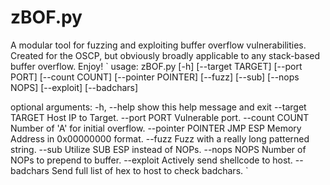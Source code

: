 # zBOF.py

A modular tool for fuzzing and exploiting buffer overflow vulnerabilities. Created for the OSCP, but obviously broadly applicable to any stack-based buffer overflow. Enjoy!
`
usage: zBOF.py [-h] [--target TARGET] [--port PORT] [--count COUNT]
               [--pointer POINTER] [--fuzz] [--sub] [--nops NOPS] [--exploit]
               [--badchars]

optional arguments:
  -h, --help         show this help message and exit
  --target TARGET    Host IP to Target.
  --port PORT        Vulnerable port.
  --count COUNT      Number of 'A' for initial overflow.
  --pointer POINTER  JMP ESP Memory Address in 0x00000000 format.
  --fuzz             Fuzz with a really long patterned string.
  --sub              Utilize SUB ESP instead of NOPs.
  --nops NOPS        Number of NOPs to prepend to buffer.
  --exploit          Actively send shellcode to host.
  --badchars         Send full list of hex to host to check badchars.
`
